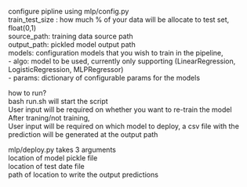 configure pipline using mlp/config.py  
train_test_size : how much % of your data will be allocate to test set, float(0,1)  
source_path: training data source path  
output_path: pickled model output path  
models: configuration models that you wish to train in the pipeline,  
    - algo: model to be used, currently only supporting (LinearRegression, LogisticRegression, MLPRegressor)  
    - params: dictionary of configurable params for the models  
  
how to run?  
bash run.sh will start the script  
User input will be required on whether you want to re-train the model  
After traning/not training,  
User input will be required on which model to deploy, a csv file with the prediction will be generated at the output path  
  
mlp/deploy.py takes 3 arguments  
location of model pickle file  
location of test date file  
path of location to write the output predictions  